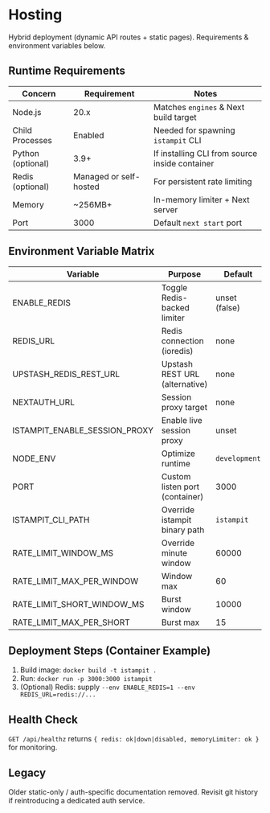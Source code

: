 # Hosting

Hybrid deployment (dynamic API routes + static pages). Requirements & environment variables below.

## Runtime Requirements

| Concern | Requirement | Notes |
|---------|-------------|-------|
| Node.js | 20.x | Matches `engines` & Next build target |
| Child Processes | Enabled | Needed for spawning `istampit` CLI |
| Python (optional) | 3.9+ | If installing CLI from source inside container |
| Redis (optional) | Managed or self-hosted | For persistent rate limiting |
| Memory | ~256MB+ | In-memory limiter + Next server |
| Port | 3000 | Default `next start` port |

## Environment Variable Matrix

| Variable | Purpose | Default | Example |
|----------|---------|---------|---------|
| ENABLE_REDIS | Toggle Redis-backed limiter | unset (false) | `1` |
| REDIS_URL | Redis connection (ioredis) | none | `redis://user:pass@host:6379/0` |
| UPSTASH_REDIS_REST_URL | Upstash REST URL (alternative) | none | `https://xyz.upstash.io` |
| NEXTAUTH_URL | Session proxy target | none | `https://app.example.com` |
| ISTAMPIT_ENABLE_SESSION_PROXY | Enable live session proxy | unset | `1` |
| NODE_ENV | Optimize runtime | `development` | `production` |
| PORT | Custom listen port (container) | 3000 | `8080` |
| ISTAMPIT_CLI_PATH | Override istampit binary path | `istampit` | `/usr/local/bin/istampit` |
| RATE_LIMIT_WINDOW_MS | Override minute window | 60000 | `60000` |
| RATE_LIMIT_MAX_PER_WINDOW | Window max | 60 | `120` |
| RATE_LIMIT_SHORT_WINDOW_MS | Burst window | 10000 | `10000` |
| RATE_LIMIT_MAX_PER_SHORT | Burst max | 15 | `30` |

## Deployment Steps (Container Example)

1. Build image: `docker build -t istampit .`
2. Run: `docker run -p 3000:3000 istampit`
3. (Optional) Redis: supply `--env ENABLE_REDIS=1 --env REDIS_URL=redis://...`

## Health Check

`GET /api/healthz` returns `{ redis: ok|down|disabled, memoryLimiter: ok }` for monitoring.

## Legacy

Older static-only / auth-specific documentation removed. Revisit git history if reintroducing a dedicated auth service.
